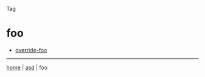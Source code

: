 Tag
# foo

 * [override-foo](semantic.override-foo.md)

---

[home](../index.md) | [asd](../profile.svg) | foo 